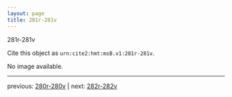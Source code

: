 ```yaml
---
layout: page
title: 281r-281v
---
```


281r-281v

Cite this object as `urn:cite2:hmt:msB.v1:281r-281v`.

No image available. 



---

previous: [280r-280v](../280r-280v/) | next: [282r-282v](../282r-282v/)